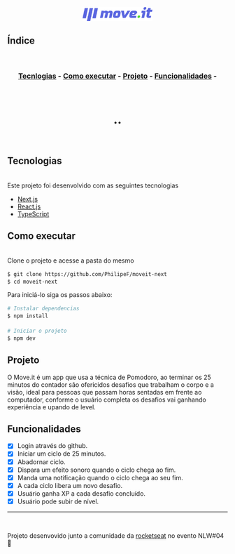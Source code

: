 <p align="center">
<img alt="moveit-next" src="/public/logo-full.svg" width="160px">
</p>

## Índice
<br>
<h3 align="center">

[Tecnlogias](#tecnologias) - 
[Como executar](#como-executar) - 
[Projeto](#projeto) - 
[Funcionalidades](#funcionalidades) - 
</h3>
<br>

<h1 align="center">
  ..
</h1>
<br>

## Tecnologias
<br>
Este projeto foi desenvolvido com as seguintes tecnologias

- [Next.js](https://nextjs.org/)
- [React.js](https://pt-br.reactjs.org/)
- [TypeScript](https://www.typescriptlang.org/)

## Como executar 

<br>
Clone o projeto e acesse a pasta do mesmo 
</br>

```bash
$ git clone https://github.com/PhilipeF/moveit-next
$ cd moveit-next 
```
Para iniciá-lo siga os passos abaixo: 
```bash
# Instalar dependencias
$ npm install  

# Iniciar o projeto
$ npm dev 
```


## Projeto

O Move.it é um app que usa a técnica de Pomodoro, ao terminar os 25 minutos do contador são ofericidos desafios que trabalham o corpo e a visão, ideal para pessoas que passam horas sentadas em frente ao computador, conforme o usuário completa os desafios vai ganhando experiência e upando de level. 

## Funcionalidades
- [x] Login através do github.
- [x] Iniciar um ciclo de 25 minutos.
- [x] Abadornar ciclo.
- [x] Dispara um efeito sonoro quando o ciclo chega ao fim.
- [x] Manda uma notificação quando o ciclo chega ao seu fim.
- [x] A cada ciclo libera um novo desafio.
- [x] Usuário ganha XP a cada desafio concluído.
- [x] Usuário pode subir de nível.

---
<br>


Projeto desenvovido junto a comunidade da [rocketseat](https://rocketseat.com.br/) no evento NLW#04💜  
 
